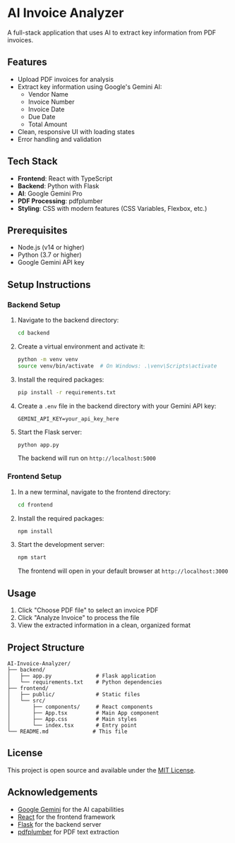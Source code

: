 # AI Invoice Analyzer

A full-stack application that uses AI to extract key information from PDF invoices.

## Features

- Upload PDF invoices for analysis
- Extract key information using Google's Gemini AI:
  - Vendor Name
  - Invoice Number
  - Invoice Date
  - Due Date
  - Total Amount
- Clean, responsive UI with loading states
- Error handling and validation

## Tech Stack

- **Frontend**: React with TypeScript
- **Backend**: Python with Flask
- **AI**: Google Gemini Pro
- **PDF Processing**: pdfplumber
- **Styling**: CSS with modern features (CSS Variables, Flexbox, etc.)

## Prerequisites

- Node.js (v14 or higher)
- Python (3.7 or higher)
- Google Gemini API key

## Setup Instructions

### Backend Setup

1. Navigate to the backend directory:
   ```bash
   cd backend
   ```

2. Create a virtual environment and activate it:
   ```bash
   python -m venv venv
   source venv/bin/activate  # On Windows: .\venv\Scripts\activate
   ```

3. Install the required packages:
   ```bash
   pip install -r requirements.txt
   ```

4. Create a `.env` file in the backend directory with your Gemini API key:
   ```
   GEMINI_API_KEY=your_api_key_here
   ```

5. Start the Flask server:
   ```bash
   python app.py
   ```
   The backend will run on `http://localhost:5000`

### Frontend Setup

1. In a new terminal, navigate to the frontend directory:
   ```bash
   cd frontend
   ```

2. Install the required packages:
   ```bash
   npm install
   ```

3. Start the development server:
   ```bash
   npm start
   ```
   The frontend will open in your default browser at `http://localhost:3000`

## Usage

1. Click "Choose PDF file" to select an invoice PDF
2. Click "Analyze Invoice" to process the file
3. View the extracted information in a clean, organized format

## Project Structure

```
AI-Invoice-Analyzer/
├── backend/
│   ├── app.py              # Flask application
│   └── requirements.txt    # Python dependencies
├── frontend/
│   ├── public/             # Static files
│   └── src/
│       ├── components/     # React components
│       ├── App.tsx         # Main App component
│       ├── App.css         # Main styles
│       └── index.tsx       # Entry point
└── README.md              # This file
```

## License

This project is open source and available under the [MIT License](LICENSE).

## Acknowledgements

- [Google Gemini](https://ai.google.dev/) for the AI capabilities
- [React](https://reactjs.org/) for the frontend framework
- [Flask](https://flask.palletsprojects.com/) for the backend server
- [pdfplumber](https://github.com/jsvine/pdfplumber) for PDF text extraction

